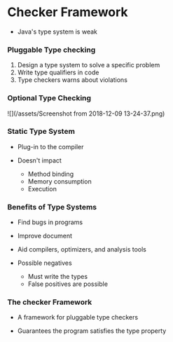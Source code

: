 # Checker Framework

- Java's type system is weak

### Pluggable Type checking

1. Design a type system to solve a specific problem
2. Write type qualifiers in code
3. Type checkers warns about violations

### Optional Type Checking

![](/assets/Screenshot from 2018-12-09 13-24-37.png)

### Static Type System

- Plug-in to the compiler


- Doesn't impact
    - Method binding
    - Memory consumption
    - Execution
    
### Benefits of Type Systems

- Find bugs in programs
- Improve document
- Aid compilers, optimizers, and analysis tools


- Possible negatives
    - Must write the types
    - False positives are possible
    
### The checker Framework

- A framework for pluggable type checkers

- Guarantees the program satisfies the type property